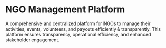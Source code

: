 # NGO Management Platform

A comprehensive and centralized platform for NGOs to manage their activities, events, volunteers, and payouts efficiently & transparently. This platform ensures transparency, operational efficiency, and enhanced stakeholder engagement.

